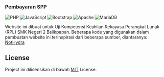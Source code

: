 ### Pembayaran SPP

![PHP](https://img.shields.io/badge/php-%23777BB4.svg?style=for-the-badge&logo=php&logoColor=white)
![JavaScript](https://img.shields.io/badge/javascript-%23323330.svg?style=for-the-badge&logo=javascript&logoColor=%23F7DF1E)
![Bootstrap](https://img.shields.io/badge/bootstrap-%23563D7C.svg?style=for-the-badge&logo=bootstrap&logoColor=white)
![Apache](https://img.shields.io/badge/apache-%23D42029.svg?style=for-the-badge&logo=apache&logoColor=white)
![MariaDB](https://img.shields.io/badge/MariaDB-003545?style=for-the-badge&logo=mariadb&logoColor=white)

Website ini dibuat untuk Uji Kompetensi Keahlian Rekayasa Perangkat Lunak (RPL) SMK Negeri 2 Balikpapan.
Beberapa kode yang digunakan dalam pembuatan website ini terinspirasi dari beberapa sumber,
diantaranya: [NotHydra](https://github.com/NotHydra/pelaporan-pengaduan-masyarakat)

## License

Project ini dilisensikan di bawah [MIT](LICENSE) License.